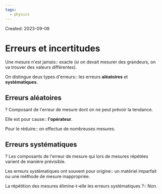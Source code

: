 ```yaml
---
tags:
  - physics
---
```

Created: 2023-09-08

# Erreurs et incertitudes
Une mesure n'est jamais:: exacte (si on devait mesurer des grandeurs, on va trouver des valeurs différentes).
<!--SR:!2024-03-20,109,230-->

On distingue deux types d'erreurs:: les erreurs **aléatoires** et **systématiques**.
<!--SR:!2024-03-03,82,230-->

## Erreurs aléatoires
?
Composant de l'erreur de mesure dont on ne peut prévoir la tendance.
<!--SR:!2024-01-05,62,210-->

Elle est pour cause:: **l'opérateur**.
<!--SR:!2024-05-10,147,250-->

Pour le réduire:: on effectue de nombreuses mesures.
<!--SR:!2024-04-22,137,250-->

## Erreurs systématiques
?
Les composants de l'erreur de mesure qui lors de mesures répétées varient de manière prévisible.
<!--SR:!2023-12-24,22,206-->

Les erreurs systématiques ont souvent pour origine:: un matériel imparfait ou une méthode de mesure inappropriée.
<!--SR:!2024-01-24,77,230-->

La répétition des mesures élimine-t-elle les erreurs systématiques ?:: Non.
<!--SR:!2024-02-04,83,227-->


